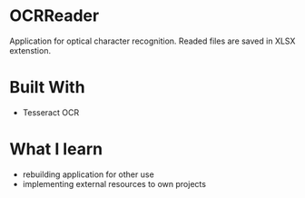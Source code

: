 # OCRReader

Application for optical character recognition. Readed files are saved in XLSX extenstion.  

# Built With

* Tesseract OCR

# What I learn

* rebuilding application for other use
* implementing external resources to own projects
